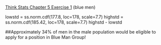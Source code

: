 [Think Stats Chapter 5 Exercise 1](http://greenteapress.com/thinkstats2/html/thinkstats2006.html#toc50) (blue men)

lowstd = ss.norm.cdf(177.8, loc=178, scale=7.7)
highstd = ss.norm.cdf(185.42, loc=178, scale=7.7)
highstd - lowstd

##Approximately 34% of men in the male population would be eligible to apply for a position in Blue Man Group!
